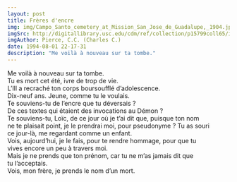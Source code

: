 ```yaml
---
layout: post
title: Frères d'encre
img: img/Campo_Santo_cemetery_at_Mission_San_Jose_de_Guadalupe,_1904.jpg
imgSrc: http://digitallibrary.usc.edu/cdm/ref/collection/p15799coll65/id/16477
imgAuthor: Pierce, C.C. (Charles C.)
date: 1994-08-01 22-17-31
description: "Me voilà à nouveau sur ta tombe."
---
```

Me voilà à nouveau sur ta tombe.<br>
Tu es mort cet été, ivre de trop de vie.<br>
L’Ill a recraché ton corps boursoufflé d’adolescence.<br>
Dix-neuf ans. Jeune, comme tu le voulais.<br>
Te souviens-tu de l’encre que tu déversais&nbsp;?<br>
De ces textes qui étaient des invocations au Démon ?<br>
Te souviens-tu, Loïc, de ce jour où je t’ai dit que, puisque ton nom<br>
ne te plaisait point, je le prendrai moi, pour pseudonyme&nbsp;? Tu as souri<br>
ce jour-là, me regardant comme un enfant.<br>
Vois, aujourd’hui, je le fais, pour te rendre hommage, pour que tu<br>
vives encore un peu à travers moi.<br>
Mais je ne prends que ton prénom, car tu ne m’as jamais dit que<br>
tu l’acceptais.<br>
Vois, mon frère, je prends le nom d’un mort.
